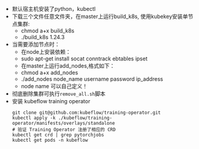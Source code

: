 - 默认宿主机安装了python，kubectl
- 下载三个文件任意文件夹，在master上运行build_k8s, 使用kubekey安装单节点集群:
  - chmod a+x build_k8s
  - ./build_k8s 1.24.3
- 当需要添加节点时：
  - 在node上安装依赖：
  - sudo apt-get install socat conntrack ebtables ipset
  - 在master上运行add_nodes,格式如下：
  - chmod a+x add_nodes
  - ./add_nodes node_name username password ip_address
  - node name 可以自己定义！
- 彻底删除集群可执行`remove_all.sh`脚本
- 安装 kubeflow training operator
  ```
  git clone git@github.com:kubeflow/training-operator.git
  kubectl apply -k ./kubeflow/training-operator/manifests/overlays/standalone
  # 验证 Training Operator 注册了相应的 CRD
  kubectl get crd | grep pytorchjobs
  kubectl get pods -n kubeflow
  ```
